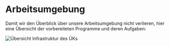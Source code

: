 # Arbeitsumgebung

Damit wir den Überblick über unsere Arbeitsumgebung nicht verlieren, hier eine Übersicht der vorbereiteten Programme und deren Aufgaben:

![Übersicht Infrastruktur des ÜKs](res/01.png)